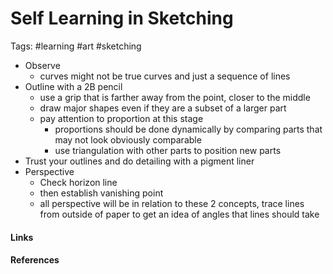 # Self Learning in Sketching
Tags: #learning #art #sketching 

- Observe
	- curves might not be true curves and just a sequence of lines
- Outline with a 2B pencil
	- use a grip that is farther away from the point, closer to the middle
	- draw major shapes even if they are a subset of a larger part
	- pay attention to proportion at this stage
		- proportions should be done dynamically by comparing parts that may not look obviously comparable
		- use triangulation with other parts to position new parts
- Trust your outlines and do detailing with a pigment liner
- Perspective
	- Check horizon line
	- then establish vanishing point
	- all perspective will be in relation to these 2 concepts, trace lines from outside of paper to get an idea of angles that lines should take

#### Links

#### References